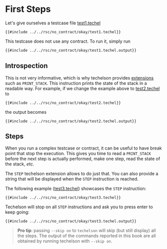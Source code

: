 # First Steps

Let's give ourselves a testcase file [test1.techel]

```mic,ignore
{{#include ../../rsc/no_contract/okay/test1.techel}}
```

This testcase does not use any contract. To run it, simply run

```bash
{{#include ../../rsc/no_contract/okay/test1.techel.output}}
```

## Introspection

This is not very informative, which is why techelson provides [extensions] such as `PRINT_STACK`.
This instruction prints the state of the stack in a readable way. For example, if we change the
example above to [test2.techel] to

```mic,ignore
{{#include ../../rsc/no_contract/okay/test2.techel}}
```

the output becomes

```
{{#include ../../rsc/no_contract/okay/test2.techel.output}}
```

## Steps

When you run a complex testcase or contract, it can be useful to have break point that stop the
execution. This gives you time to read a `PRINT_STACK` before the next step is actually performed,
make one step, read the state of the stack, *etc.*

The `STEP` techelson extension allows to do just that. You can also provide a string that will be displayed when the `STEP` instruction is reached.

The following example ([test3.techel]) showcases the `STEP` instruction:

```mic,ignore
{{#include ../../rsc/no_contract/okay/test3.techel}}
```

Techelson will stop on all `STEP` instructions and ask you to press enter to keep going:

```
{{#include ../../rsc/no_contract/okay/test3.techel.output}}
```

> **Pro tip**: passing `--skip on` to `techelson` will skip (but still display) all the steps. The
> output of the commands reported in this book are all obtained by running techelson with `--skip
> on`.

[test1.techel]: ../../rsc/no_contract/okay/test1.techel (The Test1 testcase)
[test2.techel]: ../../rsc/no_contract/okay/test2.techel (The Test2 testcase)
[test3.techel]: ../../rsc/no_contract/okay/test3.techel (The Test3 testcase)
[extensions]: extensions.md (Extension Section)
